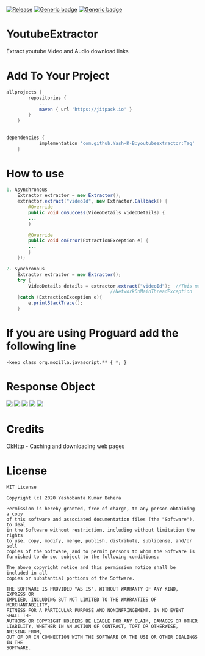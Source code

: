 [![Release](https://jitpack.io/v/Yash-K-B/YoutubeExtractor.svg)](https://jitpack.io/#Yash-K-B/YoutubeExtractor)
[![Generic badge](https://img.shields.io/badge/Build-passing-<COLOR>.svg)]()
[![Generic badge](https://img.shields.io/badge/API-5.0+-<COLOR>.svg)](https://developer.android.com/about/versions/lollipop)

# YoutubeExtractor
Extract youtube Video and Audio download links

# Add To Your Project
```gradle
allprojects {
		repositories {
			...
			maven { url 'https://jitpack.io' }
		}
	}
  
  
dependencies {
	        implementation 'com.github.Yash-K-B:youtubeextractor:Tag'
	}
```
# How to use

```java
1. Asynchronous
	Extractor extractor = new Extractor();
	extractor.extract("videoId", new Extractor.Callback() {
	    @Override
	    public void onSuccess(VideoDetails videoDetails) {
		...
	    }

	    @Override
	    public void onError(ExtractionException e) {
		...
	    }
	});

2. Synchronous
	Extractor extractor = new Extractor();
	try {
	    VideoDetails details = extractor.extract("videoId");  //This may produce 
	    							  //NetworkOnMainThreadException
	}catch (ExtractionException e){
	    e.printStackTrace();
	}

```

# If you are using Proguard add the following line
```
-keep class org.mozilla.javascript.** { *; }
```

# Response Object

![](https://github.com/Yash-K-B/YoutubeExtractor/blob/master/screenshots/Screenshot2.jpg?raw=true)
![](https://github.com/Yash-K-B/YoutubeExtractor/blob/master/screenshots/Screenshot1.png?raw=true)
![](https://github.com/Yash-K-B/YoutubeExtractor/blob/master/screenshots/Screenshot3.png?raw=true)
![](https://github.com/Yash-K-B/YoutubeExtractor/blob/master/screenshots/Screenshot4.png?raw=true)
![](https://github.com/Yash-K-B/YoutubeExtractor/blob/master/screenshots/Screenshot5.png?raw=true)

# Credits

[OkHttp](https://square.github.io/okhttp/) - Caching and downloading web pages

# License
```
MIT License

Copyright (c) 2020 Yashobanta Kumar Behera

Permission is hereby granted, free of charge, to any person obtaining a copy
of this software and associated documentation files (the "Software"), to deal
in the Software without restriction, including without limitation the rights
to use, copy, modify, merge, publish, distribute, sublicense, and/or sell
copies of the Software, and to permit persons to whom the Software is
furnished to do so, subject to the following conditions:

The above copyright notice and this permission notice shall be included in all
copies or substantial portions of the Software.

THE SOFTWARE IS PROVIDED "AS IS", WITHOUT WARRANTY OF ANY KIND, EXPRESS OR
IMPLIED, INCLUDING BUT NOT LIMITED TO THE WARRANTIES OF MERCHANTABILITY,
FITNESS FOR A PARTICULAR PURPOSE AND NONINFRINGEMENT. IN NO EVENT SHALL THE
AUTHORS OR COPYRIGHT HOLDERS BE LIABLE FOR ANY CLAIM, DAMAGES OR OTHER
LIABILITY, WHETHER IN AN ACTION OF CONTRACT, TORT OR OTHERWISE, ARISING FROM,
OUT OF OR IN CONNECTION WITH THE SOFTWARE OR THE USE OR OTHER DEALINGS IN THE
SOFTWARE.
```

